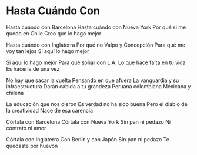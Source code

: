 # Hasta Cuándo Con

Hasta cuándo con Barcelona
Hasta cuándo con Nueva York
Por qué si me quedo en Chile
Creo que lo hago mejor

Hasta cuándo con Inglaterra
Por qué no Valpo y Concepción
Para qué me voy tan lejos
Si aquí lo hago mejor

Si aquí lo hago mejor
Para qué soñar con L.A.
Lo que hace falta en tu vida
Es hacerla de una vez

No hay que sacar la vuelta
Pensando en que afuera
La vanguardia y su infraestructura
Darán cabida a tu grandeza
Peruana colombiana
Mexicana y chilena

La educación que nos dieron
Es verdad no ha sido buena
Pero el diablo de la creatividad
Nace de esa carencia

Córtala con Barcelona
Córtala con Nueva York
Sin pan ni pedazo
Ni contrato ni amor

Córtala con Inglaterra
Con Berlín y con Japón
Sin pan ni pedazo
Te quedaste por huevón
